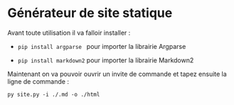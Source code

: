 # Générateur de site statique

Avant toute utilisation il va falloir installer :

- ``pip install argparse `` pour importer la librairie Argparse

- ``pip install markdown2`` pour importer la librairie Markdown2

Maintenant on va pouvoir ouvrir un invite de commande et tapez ensuite la ligne de commande :

``py site.py -i ./.md -o ./html``